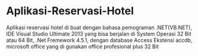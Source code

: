 # Aplikasi-Reservasi-Hotel
Aplikasi reservasi hotel di buat dengan bahasa pemograman .NET(VB.NET), IDE Visual Studio Ultimate 2013 yang bisa berjalan di System Operasi 32 Bit atau 64 Bit, .Net Fremework 4.5.1, dengan database Access Ekstensi accdb, microsoft office yang di gunakan office profesional plus 32 Bit
